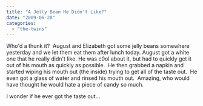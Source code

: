 ```yaml
---
title: "A Jelly Bean He Didn't Like?"
date: "2009-06-28"
categories: 
  - "the-twins"
---
```


Who'd a thunk it?  August and Elizabeth got some jelly beans somewhere yesterday and we let them eat them after lunch today. August got a white one that he really didn't like. He was c0ol about it, but had to quickly get it out of his mouth as quickly as possible.  He then grabbed a napkin and started wiping his mouth out (the inside) trying to get all of the taste out.  He even got a glass of water and rinsed his mouth out.  Amazing, who would have thought he would hate a piece of candy so much.

I wonder if he ever got the taste out...
